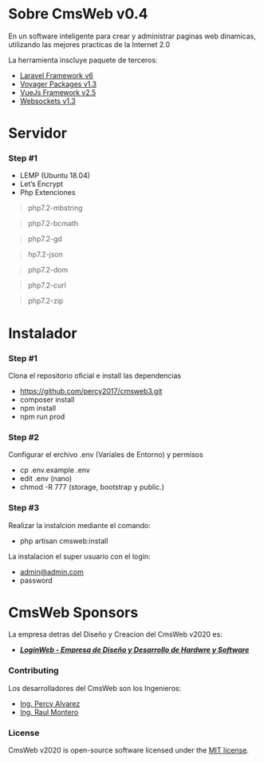 
# Sobre CmsWeb v0.4

En un software inteligente para crear y administrar paginas web dinamicas, utilizando las mejores practicas de la Internet 2.0

La herramienta inscluye paquete de terceros:

- [Laravel Framework v6](#)
- [Voyager Packages v1.3](#)
- [VueJs Framework v2.5](#)
- [Websockets v1.3](#)

# Servidor
### Step #1
- LEMP (Ubuntu 18.04)
- Let’s Encrypt 
- Php Extenciones
> php7.2-mbstring

> php7.2-bcmath

> php7.2-gd

> hp7.2-json

> php7.2-dom

> php7.2-curl

> php7.2-zip

# Instalador
### Step #1
Clona el repositorio oficial e install las dependencias
- https://github.com/percy2017/cmsweb3.git
- composer install
- npm install
- npm run prod

### Step #2
Configurar el erchivo .env (Variales de Entorno) y permisos
-   cp .env.example .env
-   edit .env (nano)   
-   chmod -R 777 (storage, bootstrap y public.)

### Step #3
Realizar la instalcion mediante el comando:
-   php artisan cmsweb:install

La instalacion el super usuario con el login:
-   admin@admin.com 
-   password
# CmsWeb Sponsors

La empresa detras del Diseño y Creacion del CmsWeb v2020 es:

- ***[LoginWeb - Empresa de Diseño y Desarrollo de Hardwre y Software](https://loginweb.net/)***

### Contributing

Los desarrolladores del CmsWeb son los Ingenieros:
- [Ing. Percy Alvarez](#)
- [Ing. Raul Montero](#)


### License

CmsWeb v2020 is open-source software licensed under the [MIT license](https://opensource.org/licenses/MIT).
